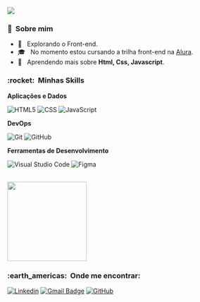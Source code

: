 ![](https://komarev.com/ghpvc/?username=Ericodesenvolvedor&color=006bed)

<h3> 🧔 &nbsp;Sobre mim </h3>

- 🤔 &nbsp; Explorando o Front-end.
- 🎓 &nbsp; No momento estou cursando a trilha front-end na <a href="https://www.alura.com.br/">Alura</a>.
- 🌱 &nbsp; Aprendendo mais sobre **Html, Css, Javascript**.

<h3> :rocket: &nbsp;Minhas Skills </h3>

**Aplicações e Dados**

![HTML5](https://img.shields.io/badge/-HTML5-333333?style=flat&logo=HTML5)
  ![CSS](https://img.shields.io/badge/-CSS-333333?style=flat&logo=CSS3&logoColor=1572B6)
  ![JavaScript](https://img.shields.io/badge/-JavaScript-333333?style=flat&logo=javascript)

**DevOps**

  ![Git](https://img.shields.io/badge/-Git-333333?style=flat&logo=git)
  ![GitHub](https://img.shields.io/badge/-GitHub-333333?style=flat&logo=github)

**Ferramentas de Desenvolvimento**

  ![Visual Studio Code](https://img.shields.io/badge/-Visual%20Studio%20Code-333333?style=flat&logo=visual-studio-code&logoColor=007ACC)
  ![Figma](https://img.shields.io/badge/-Figma-333333?style=flat&logo=figma&logoColor=007ACC)

<br/>

<a href="https://github.com/Ericodesenvolvedor">
  <img height="180em" src="https://github-readme-stats.vercel.app/api?username=Ericodesenvolvedor&theme=dracula&show_icons=true" />
</a>

<br/>

<h3> :earth_americas: &nbsp;Onde me encontrar: </h3> 

[![Linkedin](https://img.shields.io/badge/-Eric-blue?style=flat-square&logo=Linkedin&logoColor=white&link=https://www.linkedin.com/in/eric-de-oliveira-pereira-a925781b5/)](https://www.linkedin.com/in/eric-de-oliveira-pereira-a925781b5/)
[![Gmail Badge](https://img.shields.io/badge/-ericvenezapereira@gmail.com-006bed?style=flat-square&logo=Gmail&logoColor=white&link=mailto:ericvenezapereira@gmail.com)](mailto:ericvenezapereira@gmail.com)
[![GitHub]( https://img.shields.io/github/followers/Ericodesenvolvedor?label=follow&style=social)](https://www.github.com/Ericodesenvolvedor)
